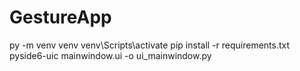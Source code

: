 # GestureApp

py -m venv venv
venv\Scripts\activate
pip install -r requirements.txt
pyside6-uic mainwindow.ui -o ui_mainwindow.py
